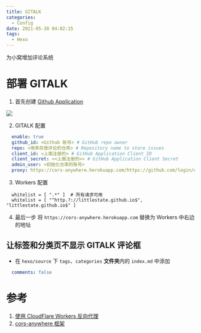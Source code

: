 ```yaml
---
title: GITALK
categories:
  - Config
date: 2021-05-30 04:02:15
tags: 
  - Hexo
---
```

为小窝增加评论系统
<!-- more -->

# 部署 GITALK
1. 首先创建 [Github Application](https://github.com/settings/applications/new)

![](githubapp.jpg)

2. GITALK 配置
```yml
  enable: true  
  github_id: <Github 账号> # GitHub repo owner
  repo: <用来存放评论的仓库> # Repository name to store issues
  client_id: <上面注册的> # GitHub Application Client ID
  client_secret: <<上面注册的>> # GitHub Application Client Secret
  admin_user: <初始化仓库的账号>
  proxy: https://cors-anywhere.herokuapp.com/https://github.com/login/oauth/access_token # This is official proxy adress
```

3. Workers 配置
```
  whitelist = [ ".*" ]  # 所有请求可用
  whitelist = [ "^http.?://littlestate.github.io$", "littlestate.github.io$" ]
```

4. 最后一步
  将 `https://cors-anywhere.herokuapp.com` 替换为 Workers 中右边的地址

## 让标签和分类页不显示 GITALK 评论框
- 在 `hexo/source` 下 `tags`、`categories` **文件夹**内的 `index.md` 中添加 
```yml
  comments: false
```

# 参考
1. [使用 CloudFlare Workers 反向代理](https://www.chenhanpeng.com/create-own-cors-anywhere-to-resolve-the-request-with-403/)
2. [cors-anywhere 框架](https://github.com/Hanpeng-Chen/cloudflare-cors-anywhere/blob/master/index.js)